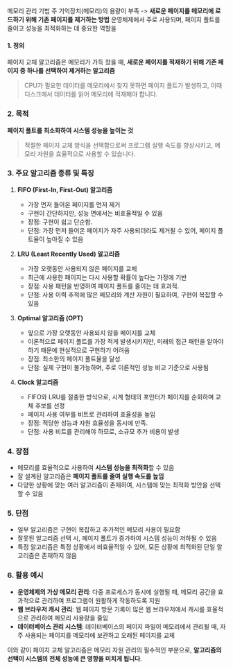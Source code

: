 메모리 관리 기법
주 기억장치(메모리)의 용량이 부족 -> **새로운 페이지를 메모리에 로드하기 위해 기존 페이지를 제거하는 방법**
운영체제에서 주로 사용되며, 페이지 폴트를 줄이고 성능을 최적화하는 데 중요한 역할을

#### 1. 정의
페이지 교체 알고리즘은 메모리가 가득 찼을 때, 
**새로운 페이지를 적재하기 위해 기존 페이지 중 하나를 선택하여 제거하는 알고리즘**
> CPU가 필요한 데이터를 메모리에서 찾지 못하면 페이지 폴트가 발생하고, 이때 디스크에서 데이터를 읽어 메모리에 적재해야 합니다.

### 2. 목적
**페이지 폴트를 최소화하여 시스템 성능을 높이는 것**
> 적절한 페이지 교체 방식을 선택함으로써 프로그램 실행 속도를 향상시키고, 메모리 자원을 효율적으로 사용할 수 있습니다.

### 3. 주요 알고리즘 종류 및 특징
1. **FIFO (First-In, First-Out) 알고리즘**
   - 가장 먼저 들어온 페이지를 먼저 제거
   - 구현이 간단하지만, 성능 면에서는 비효율적일 수 있음
   - 장점: 구현이 쉽고 단순함.
   - 단점: 가장 먼저 들어온 페이지가 자주 사용되더라도 제거될 수 있어, 페이지 폴트율이 높아질 수 있음

2. **LRU (Least Recently Used) 알고리즘**
   - 가장 오랫동안 사용되지 않은 페이지를 교체
   - 최근에 사용한 페이지는 다시 사용할 확률이 높다는 가정에 기반
   - 장점: 사용 패턴을 반영하여 페이지 폴트를 줄이는 데 효과적.
   - 단점: 사용 이력 추적에 많은 메모리와 계산 자원이 필요하여, 구현이 복잡할 수 있음

3. **Optimal 알고리즘 (OPT)**
   - 앞으로 가장 오랫동안 사용되지 않을 페이지를 교체
   - 이론적으로 페이지 폴트를 가장 적게 발생시키지만, 미래의 접근 패턴을 알아야 하기 때문에 현실적으로 구현하기 어려움
   - 장점: 최소한의 페이지 폴트율을 달성.
   - 단점: 실제 구현이 불가능하며, 주로 이론적인 성능 비교 기준으로 사용됨

4. **Clock 알고리즘**
   - FIFO와 LRU를 절충한 방식으로, 시계 형태의 포인터가 페이지를 순회하며 교체 후보를 선정
   - 페이지 사용 여부를 비트로 관리하여 효율성을 높임
   - 장점: 적당한 성능과 자원 효율성을 동시에 만족.
   - 단점: 사용 비트를 관리해야 하므로, 소규모 추가 비용이 발생

### 4. 장점
- 메모리를 효율적으로 사용하여 **시스템 성능을 최적화**할 수 있음
- 잘 설계된 알고리즘은 **페이지 폴트를 줄여 실행 속도를 높임**
- 다양한 상황에 맞는 여러 알고리즘이 존재하여, 시스템에 맞는 최적화 방안을 선택할 수 있음

### 5. 단점
- 일부 알고리즘은 구현이 복잡하고 추가적인 메모리 사용이 필요함
- 잘못된 알고리즘 선택 시, 페이지 폴트가 증가하여 시스템 성능이 저하될 수 있음
- 특정 알고리즘은 특정 상황에서 비효율적일 수 있어, 모든 상황에 최적화된 단일 알고리즘은 존재하지 않음

### 6. 활용 예시
- **운영체제의 가상 메모리 관리**: 다중 프로세스가 동시에 실행될 때, 메모리 공간을 효과적으로 관리하여 프로그램이 원활하게 작동하도록 지원
- **웹 브라우저 캐시 관리**: 웹 페이지 방문 기록이 많은 웹 브라우저에서 캐시를 효율적으로 관리하여 메모리 사용량을 줄임
- **데이터베이스 관리 시스템**: 데이터베이스의 페이지 파일이 메모리에서 관리될 때, 자주 사용되는 페이지를 메모리에 보관하고 오래된 페이지를 교체

이와 같이 페이지 교체 알고리즘은 메모리 자원 관리의 필수적인 부분으로, **알고리즘의 선택이 시스템의 전체 성능에 큰 영향을 미치게 됩니다**.
